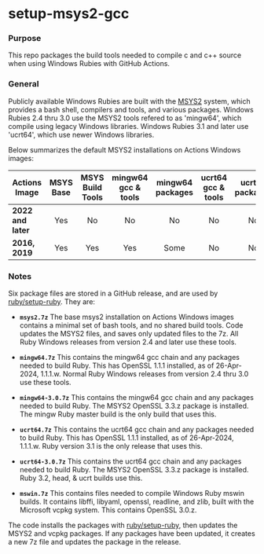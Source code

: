 # setup-msys2-gcc

### Purpose

This repo packages the build tools needed to compile c and c++ source when using Windows
Rubies with GitHub Actions.

### General

Publicly available Windows Rubies are built with the [MSYS2](https://github.com/msys2) system,
which provides a bash shell, compilers and tools, and various packages.  Windows Rubies 2.4 thru 
3.0 use the MSYS2 tools refered to as 'mingw64', which compile using legacy Windows libraries.
Windows Rubies 3.1 and later use 'ucrt64', which use newer Windows libraries.

Below summarizes the default MSYS2 installations on Actions Windows images:

| Actions<br/>Image  |  MSYS<br/>Base | MSYS<br/>Build Tools | mingw64<br/>gcc & tools | mingw64<br/>packages | ucrt64<br/>gcc & tools | ucrt64<br/>packages |
|--------------------|:--------------:|:--------------------:|:-----------------------:|:--------------------:|:----------------------:|:-------------------:|
| **2022 and later** | Yes | No  | No  | No  | No  | No |
| **2016, 2019**     | Yes | Yes | Yes | Some | No  | No  |

### Notes

Six package files are stored in a GitHub release, and are used by
[ruby/setup-ruby](https://github.com/ruby/setup-ruby).  They are:

* **`msys2.7z`** The base msys2 installation on Actions Windows images contains a minimal
set of bash tools, and no shared build tools.  Code updates the MSYS2 files, and saves only
updated files to the 7z.  All Ruby Windows releases from version 2.4 and later use these
tools.

* **`mingw64.7z`** This contains the mingw64 gcc chain and any packages needed to build
Ruby.  This has OpenSSL 1.1.1 installed, as of 26-Apr-2024, 1.1.1.w.  Normal Ruby Windows
releases from version 2.4 thru 3.0 use these tools.

* **`mingw64-3.0.7z`** This contains the mingw64 gcc chain and any packages needed to build
Ruby.  The MSYS2 OpenSSL 3.3.z package is installed.  The mingw Ruby master build is the
only build that uses this.

* **`ucrt64.7z`** This contains the ucrt64 gcc chain and any packages needed to build
Ruby.  This has OpenSSL 1.1.1 installed, as of 26-Apr-2024, 1.1.1.w.  Ruby version 3.1 is
the only release that uses this.

* **`ucrt64-3.0.7z`** This contains the ucrt64 gcc chain and any packages needed to build
Ruby. The MSYS2 OpenSSL 3.3.z package is installed.  Ruby 3.2, head, & ucrt builds use this.

* **`mswin.7z`** This contains files needed to compile Windows Ruby mswin builds. It contains
libffi, libyaml, openssl, readline, and zlib, built with the Microsoft vcpkg system.  This
contains OpenSSL 3.0.z.

The code installs the packages with [ruby/setup-ruby](https://github.com/ruby/setup-ruby),
then updates the MSYS2 and vcpkg packages.  If any packages have been updated, it creates
a new 7z file and updates the package in the release.
